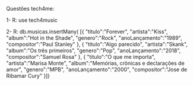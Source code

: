 Questões tech4me:

1- 
R: use tech4music

2-
R: db.musicas.insertMany(
[{
    "titulo":"Forever", 
    "artista":"Kiss", 
    "album":"Hot in the Shade", 
    "genero":"Rock", "anoLançamento":"1989", 
    "compositor":"Paul Stanley"
}, 
{
    "titulo":"Algo parecido", 
    "artista":"Skank", 
    "album":"Os três primeiros", 
    "genero":"Pop", "anoLançamento":"2018",
     "compositor":"Samuel Rosa"
}, 
{
    "titulo":"O que me importa", 
    "artista":"Marisa Monte", 
    "album":"Memórias, crônicas e declarações de amor", 
    "genero":"MPB", "anoLançamento":"2000", 
    "compositor":"Jose de Ribamar Cury"
}])